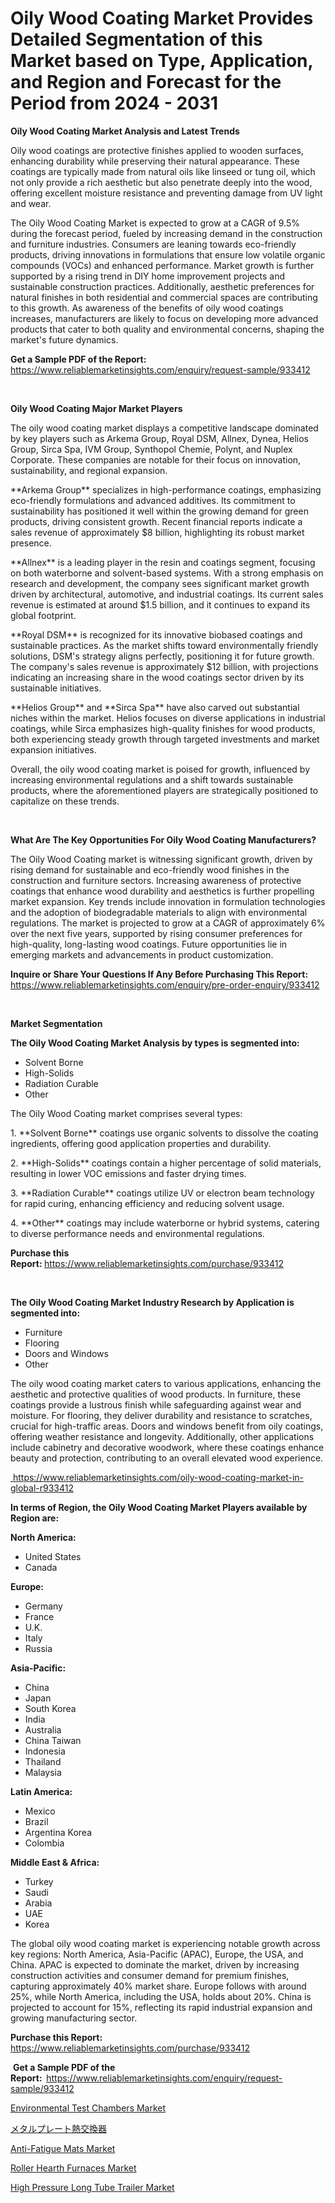 <p><h1>Oily Wood Coating Market Provides Detailed Segmentation of this Market based on Type, Application, and Region and Forecast for the Period from 2024 - 2031</h1></p><p><strong>Oily Wood Coating Market Analysis and Latest Trends</strong></p>
<p><p>Oily wood coatings are protective finishes applied to wooden surfaces, enhancing durability while preserving their natural appearance. These coatings are typically made from natural oils like linseed or tung oil, which not only provide a rich aesthetic but also penetrate deeply into the wood, offering excellent moisture resistance and preventing damage from UV light and wear.</p><p>The Oily Wood Coating Market is expected to grow at a CAGR of 9.5% during the forecast period, fueled by increasing demand in the construction and furniture industries. Consumers are leaning towards eco-friendly products, driving innovations in formulations that ensure low volatile organic compounds (VOCs) and enhanced performance. Market growth is further supported by a rising trend in DIY home improvement projects and sustainable construction practices. Additionally, aesthetic preferences for natural finishes in both residential and commercial spaces are contributing to this growth. As awareness of the benefits of oily wood coatings increases, manufacturers are likely to focus on developing more advanced products that cater to both quality and environmental concerns, shaping the market's future dynamics.</p></p>
<p><strong>Get a Sample PDF of the Report:&nbsp;</strong> <a href="https://www.reliablemarketinsights.com/enquiry/request-sample/933412">https://www.reliablemarketinsights.com/enquiry/request-sample/933412</a></p>
<p>&nbsp;</p>
<p><strong>Oily Wood Coating Major Market Players</strong></p>
<p><p>The oily wood coating market displays a competitive landscape dominated by key players such as Arkema Group, Royal DSM, Allnex, Dynea, Helios Group, Sirca Spa, IVM Group, Synthopol Chemie, Polynt, and Nuplex Corporate. These companies are notable for their focus on innovation, sustainability, and regional expansion.</p><p>**Arkema Group** specializes in high-performance coatings, emphasizing eco-friendly formulations and advanced additives. Its commitment to sustainability has positioned it well within the growing demand for green products, driving consistent growth. Recent financial reports indicate a sales revenue of approximately $8 billion, highlighting its robust market presence.</p><p>**Allnex** is a leading player in the resin and coatings segment, focusing on both waterborne and solvent-based systems. With a strong emphasis on research and development, the company sees significant market growth driven by architectural, automotive, and industrial coatings. Its current sales revenue is estimated at around $1.5 billion, and it continues to expand its global footprint.</p><p>**Royal DSM** is recognized for its innovative biobased coatings and sustainable practices. As the market shifts toward environmentally friendly solutions, DSM's strategy aligns perfectly, positioning it for future growth. The company's sales revenue is approximately $12 billion, with projections indicating an increasing share in the wood coatings sector driven by its sustainable initiatives.</p><p>**Helios Group** and **Sirca Spa** have also carved out substantial niches within the market. Helios focuses on diverse applications in industrial coatings, while Sirca emphasizes high-quality finishes for wood products, both experiencing steady growth through targeted investments and market expansion initiatives.</p><p>Overall, the oily wood coating market is poised for growth, influenced by increasing environmental regulations and a shift towards sustainable products, where the aforementioned players are strategically positioned to capitalize on these trends.</p></p>
<p>&nbsp;</p>
<p><strong>What Are The Key Opportunities For Oily Wood Coating Manufacturers?</strong></p>
<p><p>The Oily Wood Coating market is witnessing significant growth, driven by rising demand for sustainable and eco-friendly wood finishes in the construction and furniture sectors. Increasing awareness of protective coatings that enhance wood durability and aesthetics is further propelling market expansion. Key trends include innovation in formulation technologies and the adoption of biodegradable materials to align with environmental regulations. The market is projected to grow at a CAGR of approximately 6% over the next five years, supported by rising consumer preferences for high-quality, long-lasting wood coatings. Future opportunities lie in emerging markets and advancements in product customization.</p></p>
<p><strong>Inquire or Share Your Questions If Any Before Purchasing This Report:</strong> <a href="https://www.reliablemarketinsights.com/enquiry/pre-order-enquiry/933412">https://www.reliablemarketinsights.com/enquiry/pre-order-enquiry/933412</a></p>
<p>&nbsp;</p>
<p><strong>Market Segmentation</strong></p>
<p><strong>The Oily Wood Coating Market Analysis by types is segmented into:</strong></p>
<p><ul><li>Solvent Borne</li><li>High-Solids</li><li>Radiation Curable</li><li>Other</li></ul></p>
<p><p>The Oily Wood Coating market comprises several types: </p><p>1. **Solvent Borne** coatings use organic solvents to dissolve the coating ingredients, offering good application properties and durability.</p><p>2. **High-Solids** coatings contain a higher percentage of solid materials, resulting in lower VOC emissions and faster drying times.</p><p>3. **Radiation Curable** coatings utilize UV or electron beam technology for rapid curing, enhancing efficiency and reducing solvent usage.</p><p>4. **Other** coatings may include waterborne or hybrid systems, catering to diverse performance needs and environmental regulations.</p></p>
<p><strong>Purchase this Report:&nbsp;</strong><a href="https://www.reliablemarketinsights.com/purchase/933412">https://www.reliablemarketinsights.com/purchase/933412</a></p>
<p>&nbsp;</p>
<p><strong>The Oily Wood Coating Market Industry Research by Application is segmented into:</strong></p>
<p><ul><li>Furniture</li><li>Flooring</li><li>Doors and Windows</li><li>Other</li></ul></p>
<p><p>The oily wood coating market caters to various applications, enhancing the aesthetic and protective qualities of wood products. In furniture, these coatings provide a lustrous finish while safeguarding against wear and moisture. For flooring, they deliver durability and resistance to scratches, crucial for high-traffic areas. Doors and windows benefit from oily coatings, offering weather resistance and longevity. Additionally, other applications include cabinetry and decorative woodwork, where these coatings enhance beauty and protection, contributing to an overall elevated wood experience.</p></p>
<p><a href="https://www.reliablemarketinsights.com/oily-wood-coating-market-in-global-r933412">&nbsp;https://www.reliablemarketinsights.com/oily-wood-coating-market-in-global-r933412</a></p>
<p><strong>In terms of Region, the Oily Wood Coating Market Players available by Region are:</strong></p>
<p>
    <p> <strong> North America: </strong>
        <ul>
            <li>United States</li>
            <li>Canada</li>
        </ul>
        </p> 
    <p> <strong> Europe: </strong>
        <ul>
            <li>Germany</li>
            <li>France</li>
            <li>U.K.</li>
            <li>Italy</li>
            <li>Russia</li>
        </ul>
        </p> 
    <p> <strong> Asia-Pacific: </strong>
        <ul>
            <li>China</li>
            <li>Japan</li>
            <li>South Korea</li>
            <li>India</li>
            <li>Australia</li>
            <li>China Taiwan</li>
            <li>Indonesia</li>
            <li>Thailand</li>
            <li>Malaysia</li>
        </ul>
        </p> 
    <p> <strong> Latin America: </strong>
        <ul>
            <li>Mexico</li>
            <li>Brazil</li>
            <li>Argentina Korea</li>
            <li>Colombia</li>
        </ul>
        </p> 
    <p> <strong> Middle East & Africa: </strong>
        <ul>
            <li>Turkey</li>
            <li>Saudi</li>
            <li>Arabia</li>
            <li>UAE</li>
            <li>Korea</li>
        </ul>
    </p>
    </p>
<p><p>The global oily wood coating market is experiencing notable growth across key regions: North America, Asia-Pacific (APAC), Europe, the USA, and China. APAC is expected to dominate the market, driven by increasing construction activities and consumer demand for premium finishes, capturing approximately 40% market share. Europe follows with around 25%, while North America, including the USA, holds about 20%. China is projected to account for 15%, reflecting its rapid industrial expansion and growing manufacturing sector.</p></p>
<p><strong>Purchase this Report: </strong><a href="https://www.reliablemarketinsights.com/purchase/933412">https://www.reliablemarketinsights.com/purchase/933412</a></p>
<p>&nbsp;<strong>Get a Sample PDF of the Report:&nbsp;&nbsp;</strong><a href="https://www.reliablemarketinsights.com/enquiry/request-sample/933412">https://www.reliablemarketinsights.com/enquiry/request-sample/933412</a></p>
<p><strong></strong></p>
<p><p><a href="https://medium.com/@arteedvaara9/environmental-test-chambers-market-global-market-trends-and-market-forecast-2024-2031-369e3358c7f8">Environmental Test Chambers Market</a></p><p><a href="https://medium.com/@uyjtuy6/metal-plate-heat-exchanger-market-%E3%81%AF-%E3%82%B3%E3%82%B9%E3%83%88%E7%AE%A1%E7%90%86%E3%81%A8%E5%8A%B9%E7%8E%87%E5%90%91%E4%B8%8A%E3%82%92%E5%84%AA%E5%85%88%E3%81%97%E3%81%BE%E3%81%99-%E3%81%95%E3%82%89%E3%81%AB-%E5%A0%B1%E5%91%8A%E6%9B%B8%E3%81%AF%E5%B8%82%E5%A0%B4%E3%81%AE%E9%9C%80%E8%A6%81%E9%9D%A2%E3%81%A8%E4%BE%9B%E7%B5%A6%E9%9D%A2%E3%81%AE%E4%B8%A1%E6%96%B9%E3%82%92%E3%82%AB%E3%83%90%E3%83%BC%E3%81%97%E3%81%A6%E3%81%84%E3%81%BE%E3%81%99-metal-plate-9ef1c9bce7b0">メタルプレート熱交換器</a></p><p><a href="https://github.com/globismark/Market-Research-Report-List-5/blob/main/anti-fatigue-mats-market.md">Anti-Fatigue Mats Market</a></p><p><a href="https://www.linkedin.com/pulse/roller-hearth-furnaces-industry-insights-report-analyzing-wxaee?trackingId=v6F2g9hXQvq38Js2Ev6zGg%3D%3D">Roller Hearth Furnaces Market</a></p><p><a href="https://issuu.com/reportprime-2/docs/high-pressure-long-tube-trailer-mar_777dabd9478d6c">High Pressure Long Tube Trailer Market</a></p></p>